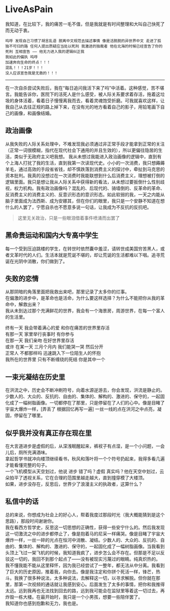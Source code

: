# LiveAsPain
我知道，在比较下，我的痛苦一毛不值，但是我就是有时间整理和大叫自己快死了而无动于衷。
```
呜呼 发现自己习惯了胡言乱语 脱离中文规范去描述事情 像是活脱脱的异世界中文 走进了孤独不可归的路 任何人提出质疑应当处以死刑 我激进的独裁者 他在北海的时候已经宣告了你的死刑 互相宣告 —— 他无力进入我的逻辑纠正我
我如此的偏执 呜呼
加速奔向生命的终点！！！
混乱！！！21岁！！！
没人应该宣告我是无救的！！！
```

----

在一次自杀尝试失败后，我在“每日追问我活下来了吗”中活着。这种感觉，苦不堪言。我能告诉你，医院下的活死人是什么感受，被人际关系要求着存活，拖着这垃圾的身体活着，看着日子慢慢离我而去，看着灵魂饱受折磨。可我就喜欢这样，让我自己从去往正规的路上掉下来，在没有光的地方看着自己的影子，用铅笔画下自己的画像，和画像结婚。

## 政治画像
从我失败的人际关系处理中，不难发现我必须通过非正常手段才能拿到正常的关注（正常一词很模糊，指代在现代社会下通用的并且生效的），所以更偏往隐居的生活，类似于无政府主义吧我想。
我从未想过我能进入政治画像的逻辑中，直到有个上海人打扰了我的生活，直到我第一次读现代史。小小的一次消费，我只想薅薅羊毛，通过高效的手段省省钱，却不慎跌落到消费主义的探讨中，牵扯到马克思的资本批判。我真的没想过在一次消费时我能联想到什么后消费主义，理想被打倒的逻辑里面。我只是想让我从人际关系中获得新的看法，从未想过要扳倒什么性别歧视，权力机构。我有政治画像吗？混乱的、后现代的、骑墙倒的、反革命的革命、反消费主义的消费主义的、反意识形态的意识形态。如此软弱的我，一天之内能从脑子里面成为法西斯、成为安娜其，但在你们的眼里，我只是一个安静不知道在想什么的人罢了，宁愿自杀也不愿意多说一句话，让我成为不反抗的反抗吧。
> 这里无关政治，只是一些眼泪借着事件喷涌而出罢了  

## 黑命贵运动和国内大专高中学生
每一个受到压迫跳楼的学生，在转世时依然囊中羞涩，请转世成美国穷苦黑人，或者文革时代的人们。生活本就是荒诞不堪的，却让荒诞的生活都难以下咽。追寻荒诞在光阴中消散，你们做到了。

## 失败的恋情
从那阴暗的角落里面把我救出来吧，那里记录了太多你的烂事。  
在偏激的进步中，是革命也是活命，为什么要这样选择？为什么不能把你从我的革命中，解救出来？  
我从未到达过那个充满鲜花的世界，我会有一个海景房，周游世界，在每一个富人的生活里。

终有一天 我会带着满心的爱 和你在痛苦的世界里存活  
有那一天 家里举行丧事时 有你参与   
在那一天 我们亲吻 在好世界里存活  
或许 在某一天 三月个月内 我们能哭一哭 然后分开  
正常人 不都那样吗 迅速跳入下一位陌生人的怀抱  
我所在的世界里 只有不断缠绕的死结 你是其中一个  

## 一束光凝结在历史里  
在洪流之中，历史会不断冲刷符号，向着水源逆游去，你会发现，洪流是静止的。少数人的、大众的、反抗的、自由的、集体的、解构的、激进的、保守的，一起固化成了一幅树脂画像。一切都停在了那里，只是停留在了人们的心中。像是目睹了宇宙大爆炸一样，[弄丢了 根据回忆再写一遍] 一丝一线的点在洪河之中点亮，凝固，停留在了哪里。

## 似乎我并没有真正存在现在里
在大言道进步是虚假的后，从深浅眠醒起来，裤衩子有点湿，是一个小问题，一会儿后，厕所充满酒味。  
拿起哲学书就冲向楼顶继续看书，秋风和落叶将一个个符号扔起来，我得多看几遍才能看懂完整的句子。  
一个飞机模型从天空划过，他说 进步 错了吗？虚假 真实吗？他在天空中划过，云朵拍平了透视关系，它在合理的范围里越走越大，直到撞穿模了大楼顶。  
如果，进步没存在，反思后，世界少了浪漫主义的执政者，这算什么？  

## 私信中的话 
总的来说，你想成为社会上的好心人，帮着我度过那段时光（我大概能猜到是这个思路），那段时间谢谢你。  
我在看西方哲学史，反思这一切思想的正确性，获得一些安宁什么的。然后我发现这一切激流之中的进步都停止了，像是抱着马的尼采一样痛哭。像是目睹了宇宙大爆炸一样，一丝一碎的光点在恒河中消散、凝结。少数人的、大众的、反抗的、自由的、集体的、解构的、激进的、保守的，一起固化成了一幅树脂画像。当我看到头顶上飞过一架飞机的时候，我知道我疯了，进步怎么会不存在。但那是不足以反驳这一切的，我回不到那个起点了——没有被现实污蔑过的眼睛。纯真炽热的。  
我不懂我能不能从这里释怀，因为我已经尝试了一整年，都无法从中分离。我看到了巨大的历史原因，推着我，向你去。像是我注定和你拼个死活一样，锋芒，热斗。我换了很多种说法，太多种说法，去解释这一切，以寻求解脱。但你就在那里，那第一次视频的通话就让我感到安心。后面发生了太多的事情，把你和我推得太远。远到我再也无法找到回去的路，远到我可能会在监狱里等着这一切过去，再炸毁一栋大楼。在最开始时，我只是一个小男孩，想要一些陪伴罢了。  
我知道你也感到抱歉和无力，我也是。  

